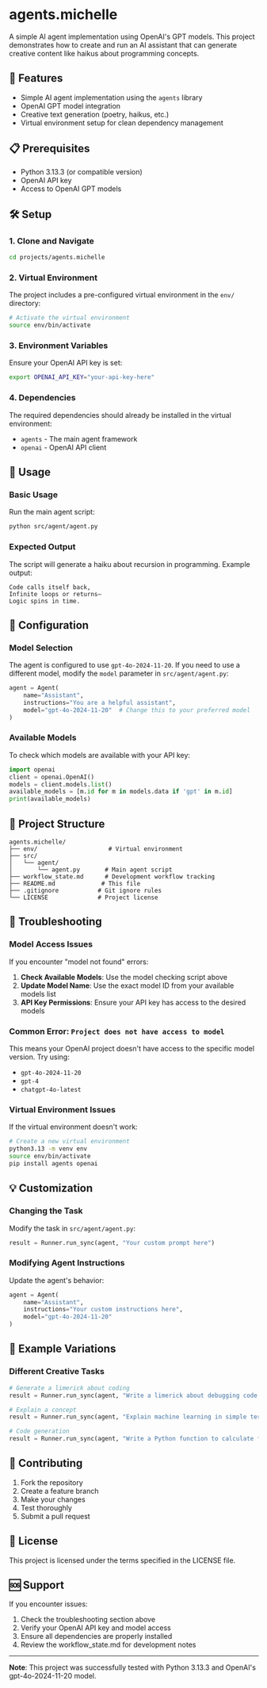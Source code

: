 # agents.michelle

A simple AI agent implementation using OpenAI's GPT models. This project demonstrates how to create and run an AI assistant that can generate creative content like haikus about programming concepts.

## 🚀 Features

- Simple AI agent implementation using the `agents` library
- OpenAI GPT model integration
- Creative text generation (poetry, haikus, etc.)
- Virtual environment setup for clean dependency management

## 📋 Prerequisites

- Python 3.13.3 (or compatible version)
- OpenAI API key
- Access to OpenAI GPT models

## 🛠️ Setup

### 1. Clone and Navigate
```bash
cd projects/agents.michelle
```

### 2. Virtual Environment
The project includes a pre-configured virtual environment in the `env/` directory:

```bash
# Activate the virtual environment
source env/bin/activate
```

### 3. Environment Variables
Ensure your OpenAI API key is set:

```bash
export OPENAI_API_KEY="your-api-key-here"
```

### 4. Dependencies
The required dependencies should already be installed in the virtual environment:
- `agents` - The main agent framework
- `openai` - OpenAI API client

## 🎯 Usage

### Basic Usage
Run the main agent script:

```bash
python src/agent/agent.py
```

### Expected Output
The script will generate a haiku about recursion in programming. Example output:
```
Code calls itself back,  
Infinite loops or returns—  
Logic spins in time.
```

## 🔧 Configuration

### Model Selection
The agent is configured to use `gpt-4o-2024-11-20`. If you need to use a different model, modify the `model` parameter in `src/agent/agent.py`:

```python
agent = Agent(
    name="Assistant", 
    instructions="You are a helpful assistant", 
    model="gpt-4o-2024-11-20"  # Change this to your preferred model
)
```

### Available Models
To check which models are available with your API key:

```python
import openai
client = openai.OpenAI()
models = client.models.list()
available_models = [m.id for m in models.data if 'gpt' in m.id]
print(available_models)
```

## 📁 Project Structure

```
agents.michelle/
├── env/                    # Virtual environment
├── src/
│   └── agent/
│       └── agent.py       # Main agent script
├── workflow_state.md      # Development workflow tracking
├── README.md             # This file
├── .gitignore           # Git ignore rules
└── LICENSE              # Project license
```

## 🐛 Troubleshooting

### Model Access Issues
If you encounter "model not found" errors:

1. **Check Available Models**: Use the model checking script above
2. **Update Model Name**: Use the exact model ID from your available models list
3. **API Key Permissions**: Ensure your API key has access to the desired models

### Common Error: `Project does not have access to model`
This means your OpenAI project doesn't have access to the specific model version. Try using:
- `gpt-4o-2024-11-20`
- `gpt-4`
- `chatgpt-4o-latest`

### Virtual Environment Issues
If the virtual environment doesn't work:

```bash
# Create a new virtual environment
python3.13 -m venv env
source env/bin/activate
pip install agents openai
```

## 💡 Customization

### Changing the Task
Modify the task in `src/agent/agent.py`:

```python
result = Runner.run_sync(agent, "Your custom prompt here")
```

### Modifying Agent Instructions
Update the agent's behavior:

```python
agent = Agent(
    name="Assistant", 
    instructions="Your custom instructions here",
    model="gpt-4o-2024-11-20"
)
```

## 📝 Example Variations

### Different Creative Tasks
```python
# Generate a limerick about coding
result = Runner.run_sync(agent, "Write a limerick about debugging code.")

# Explain a concept
result = Runner.run_sync(agent, "Explain machine learning in simple terms.")

# Code generation
result = Runner.run_sync(agent, "Write a Python function to calculate fibonacci numbers.")
```

## 🤝 Contributing

1. Fork the repository
2. Create a feature branch
3. Make your changes
4. Test thoroughly
5. Submit a pull request

## 📄 License

This project is licensed under the terms specified in the LICENSE file.

## 🆘 Support

If you encounter issues:
1. Check the troubleshooting section above
2. Verify your OpenAI API key and model access
3. Ensure all dependencies are properly installed
4. Review the workflow_state.md for development notes

---

**Note**: This project was successfully tested with Python 3.13.3 and OpenAI's gpt-4o-2024-11-20 model.
